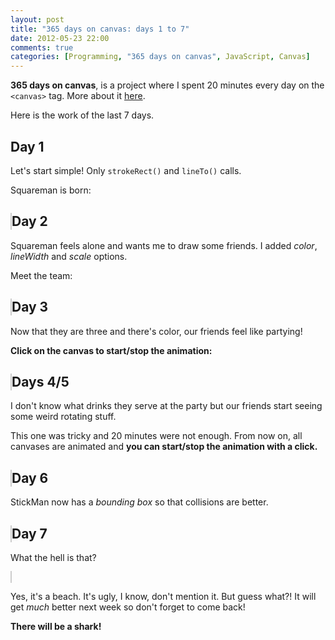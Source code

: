 ```yaml
---
layout: post
title: "365 days on canvas: days 1 to 7"
date: 2012-05-23 22:00
comments: true
categories: [Programming, "365 days on canvas", JavaScript, Canvas]
---
```


**365 days on canvas**, is a project where I spent 20 minutes every day
on the `<canvas>` tag. More about it [here](/2012/05/365-days-on-canvas/).

Here is the work of the last 7 days.

<!-- more -->

<script type="text/javascript" src="/projects/365-days-on-canvas/js/loader.js"></script>

<!-- Octopress removes the style if not wrapped -->
<div><style type="text/css">
    canvas {
        border : 1px solid #ccc;
    }
</style></div>

Day 1
-----
Let's start simple! Only `strokeRect()` and `lineTo()` calls.

Squareman is born:

<canvas id="day1" width="500" height="500"></canvas>
Day 2
-----
Squareman feels alone and wants me to draw some friends.
I added *color*, *lineWidth* and *scale* options.

Meet the team:

<canvas id="day2" width="500" height="500"></canvas>
Day 3
-----
Now that they are three and there's color, our friends feel like partying!

**Click on the canvas to start/stop the animation:**

<canvas id="day3" width="500" height="500"></canvas>
Days 4/5
-----
I don't know what drinks they serve at the party but our friends start
seeing some weird rotating stuff.

This one was tricky and 20 minutes were not enough.
From now on, all canvases are animated and
**you can start/stop the animation with a click.**

<canvas id="day4-5" width="500" height="500"></canvas>
Day 6
-----
StickMan now has a *bounding box* so that collisions are better.

<canvas id="day6" width="500" height="500"></canvas>
Day 7
-----
What the hell is that?

<canvas id="day7" width="500" height="500"></canvas>

Yes, it's a beach. It's ugly, I know, don't mention it.
But guess what?! It will get *much* better next week so don't forget
to come back!

**There will be a shark!**
